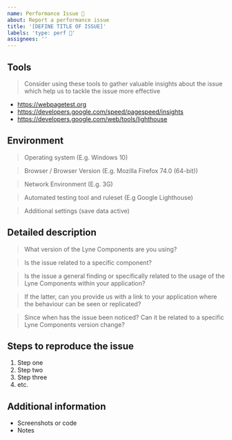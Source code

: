 ```yaml
---
name: Performance Issue 🚀
about: Report a performance issue
title: '[DEFINE TITLE OF ISSUE]'
labels: 'type: perf 🚀'
assignees: ''
---
```


<!-- Feel free to remove sections that aren't relevant.

## Title line template: [Title]: Brief description

-->

## Tools

> Consider using these tools to gather valuable insights about the issue which help us to tackle the issue more effective  
- https://webpagetest.org
- https://developers.google.com/speed/pagespeed/insights
- https://developers.google.com/web/tools/lighthouse

## Environment

> Operating system (E.g. Windows 10)

> Browser / Browser Version (E.g. Mozilla Firefox 74.0 (64-bit))

> Network Environment (E.g. 3G)

> Automated testing tool and ruleset (E.g Google Lighthouse)

> Additional settings (save data active)

## Detailed description

> What version of the Lyne Components are you using?

> Is the issue related to a specific component?

> Is the issue a general finding or specifically related to the usage of the 
> Lyne Components within your application?

> If the latter, can you provide us with a link to your application where 
> the behaviour can be seen or replicated?

> Since when has the issue been noticed? Can it be related to a specific 
> Lyne Components version change?

## Steps to reproduce the issue

1. Step one
2. Step two
3. Step three
4. etc.

## Additional information

- Screenshots or code
- Notes
